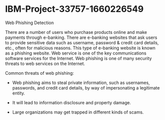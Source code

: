# IBM-Project-33757-1660226549
Web Phishing Detection

There are a number of users who purchase products online and make payments through e-banking. There are e-banking websites that ask users to provide sensitive data such as username, password & credit card details, etc., often for malicious reasons. This type of e-banking website is known as a phishing website. Web service is one of the key communications software services for the Internet. Web phishing is one of many security threats to web services on the Internet. 

Common threats of web phishing:

* Web phishing aims to steal private information, such as usernames, passwords, and credit card details, by way of impersonating a legitimate entity.

* It will lead to information disclosure and property damage.

* Large organizations may get trapped in different kinds of scams.

